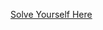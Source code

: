 [Solve Yourself Here](https://www.hackerrank.com/challenges/climbing-the-leaderboard/problem?isFullScreen=true)